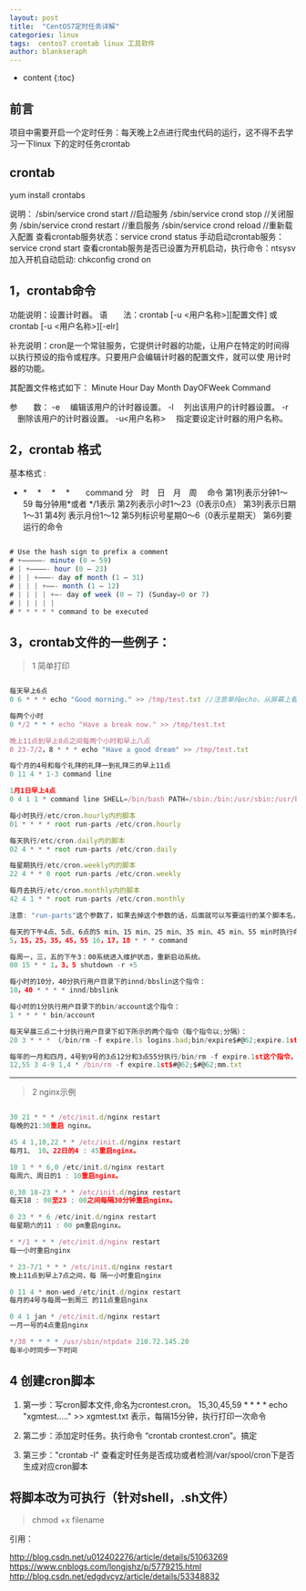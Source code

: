 ```yaml
---
layout: post
title:  "CentOS7定时任务详解"
categories: linux
tags:  centos7 crontab linux 工具软件  
author: blankseraph
---
```


* content
{:toc}


## 前言

项目中需要开启一个定时任务：每天晚上2点进行爬虫代码的运行，这不得不去学习一下linux 下的定时任务crontab

##  crontab


yum install crontabs

说明：
/sbin/service crond start //启动服务
/sbin/service crond stop //关闭服务
/sbin/service crond restart //重启服务
/sbin/service crond reload //重新载入配置
查看crontab服务状态：service crond status
手动启动crontab服务：service crond start
查看crontab服务是否已设置为开机启动，执行命令：ntsysv
加入开机自动启动:
chkconfig crond on







## 1，crontab命令

功能说明：设置计时器。
语　　法：crontab [-u <用户名称>][配置文件] 或 crontab [-u <用户名称>][-elr]

补充说明：cron是一个常驻服务，它提供计时器的功能，让用户在特定的时间得以执行预设的指令或程序。只要用户会编辑计时器的配置文件，就可以使 用计时器的功能。

其配置文件格式如下：
Minute Hour Day Month DayOFWeek Command

参　　数：
-e 　编辑该用户的计时器设置。
-l 　列出该用户的计时器设置。
-r 　删除该用户的计时器设置。
-u<用户名称> 　指定要设定计时器的用户名称。

## 2，crontab 格式

基本格式 :
* *　 *　 *　 *　　command
分　时　日　月　周　 命令
第1列表示分钟1～59 每分钟用*或者 */1表示
第2列表示小时1～23（0表示0点）
第3列表示日期1～31
第4列 表示月份1～12
第5列标识号星期0～6（0表示星期天）
第6列要运行的命令
```js

# Use the hash sign to prefix a comment
# +—————- minute (0 – 59)
# | +————- hour (0 – 23)
# | | +———- day of month (1 – 31)
# | | | +——- month (1 – 12)
# | | | | +—- day of week (0 – 7) (Sunday=0 or 7)
# | | | | |
# * * * * * command to be executed
```
## 3，crontab文件的一些例子：

> 1 简单打印

```js

每天早上6点 
0 6 * * * echo "Good morning." >> /tmp/test.txt //注意单纯echo，从屏幕上看不到任何输出，因为cron把任何输出都email到root的信箱了。

每两个小时 
0 */2 * * * echo "Have a break now." >> /tmp/test.txt  

晚上11点到早上8点之间每两个小时和早上八点 
0 23-7/2，8 * * * echo "Have a good dream" >> /tmp/test.txt

每个月的4号和每个礼拜的礼拜一到礼拜三的早上11点 
0 11 4 * 1-3 command line

1月1日早上4点 
0 4 1 1 * command line SHELL=/bin/bash PATH=/sbin:/bin:/usr/sbin:/usr/bin MAILTO=root //如果出现错误，或者有数据输出，数据作为邮件发给这个帐号 HOME=/ 

每小时执行/etc/cron.hourly内的脚本
01 * * * * root run-parts /etc/cron.hourly

每天执行/etc/cron.daily内的脚本
02 4 * * * root run-parts /etc/cron.daily 

每星期执行/etc/cron.weekly内的脚本
22 4 * * 0 root run-parts /etc/cron.weekly 

每月去执行/etc/cron.monthly内的脚本 
42 4 1 * * root run-parts /etc/cron.monthly 

注意: "run-parts"这个参数了，如果去掉这个参数的话，后面就可以写要运行的某个脚本名，而不是文件夹名。 　 

每天的下午4点、5点、6点的5 min、15 min、25 min、35 min、45 min、55 min时执行命令。 
5，15，25，35，45，55 16，17，18 * * * command

每周一，三，五的下午3：00系统进入维护状态，重新启动系统。
00 15 * * 1，3，5 shutdown -r +5

每小时的10分，40分执行用户目录下的innd/bbslin这个指令： 
10，40 * * * * innd/bbslink 

每小时的1分执行用户目录下的bin/account这个指令： 
1 * * * * bin/account

每天早晨三点二十分执行用户目录下如下所示的两个指令（每个指令以;分隔）： 
20 3 * * * （/bin/rm -f expire.ls logins.bad;bin/expire$#@62;expire.1st）　　

每年的一月和四月，4号到9号的3点12分和3点55分执行/bin/rm -f expire.1st这个指令，并把结果添加在mm.txt这个文件之后（mm.txt文件位于用户自己的目录位置）。 
12,55 3 4-9 1,4 * /bin/rm -f expire.1st$#@62;$#@62;mm.txt 
```

------

> 2 nginx示例

```js

30 21 * * * /etc/init.d/nginx restart
每晚的21:30重启 nginx。

45 4 1,10,22 * * /etc/init.d/nginx restart
每月1、 10、22日的4 : 45重启nginx。

10 1 * * 6,0 /etc/init.d/nginx restart
每周六、周日的1 : 10重启nginx。

0,30 18-23 * * * /etc/init.d/nginx restart
每天18 : 00至23 : 00之间每隔30分钟重启nginx。

0 23 * * 6 /etc/init.d/nginx restart
每星期六的11 : 00 pm重启nginx。

* */1 * * * /etc/init.d/nginx restart
每一小时重启nginx

* 23-7/1 * * * /etc/init.d/nginx restart
晚上11点到早上7点之间，每 隔一小时重启nginx

0 11 4 * mon-wed /etc/init.d/nginx restart
每月的4号与每周一到周三 的11点重启nginx

0 4 1 jan * /etc/init.d/nginx restart
一月一号的4点重启nginx

*/30 * * * * /usr/sbin/ntpdate 210.72.145.20
每半小时同步一下时间
```

##  4 创建cron脚本

1. 第一步：写cron脚本文件,命名为crontest.cron。
15,30,45,59 * * * * echo "xgmtest....." >> xgmtest.txt  表示，每隔15分钟，执行打印一次命令 

2. 第二步：添加定时任务。执行命令 “crontab crontest.cron”。搞定 

3. 第三步："crontab -l" 查看定时任务是否成功或者检测/var/spool/cron下是否生成对应cron脚本

## 将脚本改为可执行（针对shell，.sh文件）

> chmod +x filename


引用：

http://blog.csdn.net/u012402276/article/details/51063269
https://www.cnblogs.com/longjshz/p/5779215.html
http://blog.csdn.net/edgdvcyz/article/details/53348832








